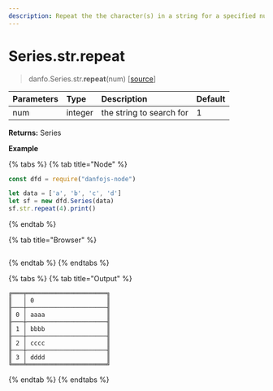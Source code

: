 ```yaml
---
description: Repeat the the character(s) in a string for a specified number of time
---
```


# Series.str.repeat

> danfo.Series.str.**repeat**\(num\)  \[[source](https://github.com/opensource9ja/danfojs/blob/master/danfojs/src/core/strings.js#L205)\]

| Parameters | Type | Description | Default |
| :--- | :--- | :--- | :--- |
| num | integer | the string to search for | 1 |

**Returns:**  Series

**Example**

{% tabs %}
{% tab title="Node" %}
```javascript
const dfd = require("danfojs-node")

let data = ['a', 'b', 'c', 'd']
let sf = new dfd.Series(data)
sf.str.repeat(4).print()
```
{% endtab %}

{% tab title="Browser" %}
```

```
{% endtab %}
{% endtabs %}

{% tabs %}
{% tab title="Output" %}
```text
╔═══╤══════════════════════╗
║   │ 0                    ║
╟───┼──────────────────────╢
║ 0 │ aaaa                 ║
╟───┼──────────────────────╢
║ 1 │ bbbb                 ║
╟───┼──────────────────────╢
║ 2 │ cccc                 ║
╟───┼──────────────────────╢
║ 3 │ dddd                 ║
╚═══╧══════════════════════╝
```
{% endtab %}
{% endtabs %}

